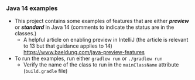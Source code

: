 ### Java 14 examples
* This project contains some examples of features that are either ***preview*** or ***standard*** in Java 14 (comments to indicate the status are in the classes.)
    * A helpful article on enabling preview in IntelliJ (the article is relevant to 13 but that guidance applies to 14) https://www.baeldung.com/java-preview-features
* To run the examples, run either `gradlew run` or `./gradlew run` 
    * Verify the name of the class to run in the `mainClassName` attribute (`build.gradle` file)